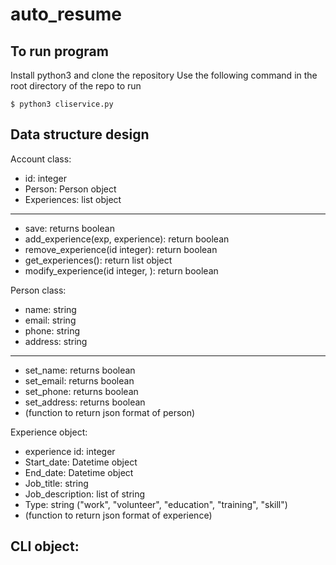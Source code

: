 # auto_resume

## To run program
Install python3 and clone the repository
Use the following command in the root directory of the repo to run
```
$ python3 cliservice.py
```

## Data structure design

Account class:
- id: integer
- Person: Person object
- Experiences: list object
--------------------------------
- save: returns boolean
- add_experience(exp, experience): return boolean
- remove_experience(id integer): return boolean
- get_experiences(): return list object
- modify_experience(id integer, ):  return boolean


Person class:
- name: string
- email: string
- phone: string
- address: string
--------------------------------
- set_name: returns boolean
- set_email: returns boolean
- set_phone: returns boolean
- set_address: returns boolean
- (function to return json format of person)


Experience object:
- experience id: integer
- Start_date: Datetime object
- End_date: Datetime object
- Job_title: string
- Job_description: list of string
- Type: string ("work", "volunteer", "education", "training", "skill")
- (function to return json format of experience)


CLI object:
- 